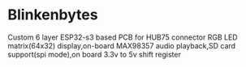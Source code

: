 # Blinkenbytes
Custom 6 layer ESP32-s3 based PCB for HUB75 connector RGB LED matrix(64x32) display,on-board MAX98357 audio playback,SD card support(spi mode),on board 3.3v to 5v shift register
